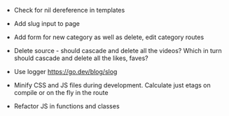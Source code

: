 * Check for nil dereference in templates
* Add slug input to page
* Add form for new category as well as delete, edit category routes
* Delete source - should cascade and delete all the videos?
  Which in turn should cascade and delete all the likes, faves?

* Use logger
  https://go.dev/blog/slog

* Minify CSS and JS files during development.
  Calculate just etags on compile or on the fly in the route

* Refactor JS in functions and classes
